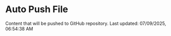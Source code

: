 # Auto Push File

Content that will be pushed to GitHub repository.
Last updated: 07/09/2025, 06:54:38 AM